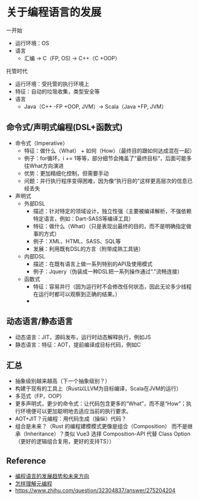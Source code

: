 # 关于编程语言的发展

一开始
* 运行环境：OS
* 语言
    * 汇编 -> C（FP, OS) -> C++（C +OOP）

托管时代
* 运行环境：受托管的执行环境上
* 特征：自动的垃圾收集，类型安全等
* 语言
    * Java（C++ -FP +OOP, JVM）-> Scala（Java +FP, JVM）

## 命令式/声明式编程(DSL+函数式)
* 命令式（Imperative）
    * 特征：做什么（What） + 如何（How）（最终目的跟如何达成混在一起）
    * 例子：for循环，i += 1等等，部分细节会掩盖了“最终目标”，后面可能多往What方向演进
    * 优势：更加精细化控制，但需要手动
    * 问题：并行执行程序变得困难，因为像“执行目的”这样更高层次的信息已经丢失
* 声明式
    * 外部DSL
        * 描述：针对特定的领域设计，独立性强（主要被编译解析，不强依赖特定语言，例如：Dart-SASS等编译工具）
        * 特征：做什么（What）（只是表现出最终的目的，而不是明确指定做事的方式）
        * 例子：XML、HTML、SASS、SQL等
        * 发展：利用既有DSL的方言（附带成熟工具链）
    * 内部DSL
        * 描述：在既有语言上做一系列特别的API及使用模式
        * 例子：Jquery（伪装成一种DSL把一系列操作通过"."流畅连接）
    * 函数式
        * 特征：容易并行（因为运行时不会修改任何状态，因此无论多少线程在运行时都可以观察到正确的结果。）
        * 
## 动态语言/静态语言
* 动态语言：JIT，源码发布，运行时动态解释执行，例如JS
* 静态语言：特征：AOT，提前编译成目标代码，例如C
## 汇总
* 抽象级别越来越高（下一个抽象级别？）
* 构建于现有的工具上（Rust以LLVM为目标编译，Scala在JVM的运行）
* 多范式（FP，OOP）
* 更多声明式，更少的命令式：让代码包含更多的“What”，而不是“How”；执行环境便可以更加聪明地去适应当前的执行要求。
* AOT+JIT？元编程：用代码生成（操纵）代码？
* 组合是未来？（Rust 的编程建模模式更像是组合（Composition） 而不是继承（Inheritance）？类似 Vue3 选择 Composition-API 代替 Class Option（更好的逻辑组合复用，更好的支持TS））

## Reference

* [编程语言的发展趋势和未来方向](https://zhuanlan.zhihu.com/p/348306085)
* [怎样理解元编程](https://www.zhihu.com/question/23856985)
* https://www.zhihu.com/question/32304837/answer/275204204